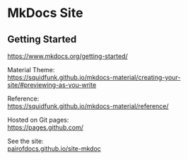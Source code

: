 # MkDocs Site

## Getting Started
https://www.mkdocs.org/getting-started/

Material Theme:  
https://squidfunk.github.io/mkdocs-material/creating-your-site/#previewing-as-you-write

Reference:  
https://squidfunk.github.io/mkdocs-material/reference/


Hosted on Git pages:  
https://pages.github.com/

See the site:  
[pairofdocs.github.io/site-mkdoc](https://pairofdocs.github.io/site-mkdoc/)
